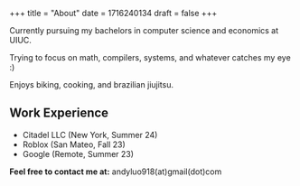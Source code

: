 +++
title = "About"
date = 1716240134
draft = false
+++

Currently pursuing my bachelors in computer science and economics at UIUC. <br>

Trying to focus on math, compilers, systems, and whatever catches my eye :) <br>

Enjoys biking, cooking, and brazilian jiujitsu. 

## Work Experience

* Citadel LLC (New York, Summer 24)
* Roblox (San Mateo, Fall 23)
* Google (Remote, Summer 23)

**Feel free to contact me at:** andyluo918(at)gmail(dot)com